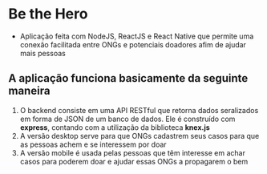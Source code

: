 # Be the Hero

- Aplicação feita com NodeJS, ReactJS e React Native que permite uma conexão facilitada entre ONGs e potenciais doadores afim de ajudar mais pessoas

## A aplicação funciona basicamente da seguinte maneira
1. O backend consiste em uma API RESTful que retorna dados seralizados em forma de JSON de um banco de dados. Ele é construído com __express__, contando com a utilização da biblioteca __knex.js__
2. A versão desktop serve para que ONGs cadastrem seus casos para que as pessoas achem e se interessem por doar
3. A versão mobile é usada pelas pessoas que têm interesse em achar casos para poderem doar e ajudar essas ONGs a propagarem o bem
